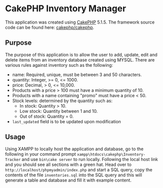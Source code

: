 # CakePHP Inventory Manager

This application was created using [CakePHP](https://cakephp.org) 5.1.5.
The framework source code can be found here: [cakephp/cakephp](https://github.com/cakephp/cakephp).

## Purpose

The purpose of this application is to allow the user to add, update, edit and delete items from an inventory database created using MYSQL.
There are various rules against inventory such as the following:

- name: Required, unique, must be between 3 and 50 characters.
- quantity: Integer, >= 0, <= 1000.
- price: Decimal, > 0, <= 10,000.
- Products with a price > 100 must have a minimum quantity of 10.
- Products with a name containing "promo" must have a price < 50.
- Stock levels: determined by the quantity such as:
  - In stock: Quantity > 10.
  - Low stock: Quantity between 1 and 10.
  - Out of stock: Quantity = 0.
- `last_updated` field is to be updated upon modification

## Usage

Using XAMPP to locally host the application and database, go to the following in your command prompt `xampp\htdocs\cakephp\Inventory-Tracker` and use `bin\cake server` to run locally. Following the local host link and you should see all sections with a green hat. Head over to `http://localhost/phpmyadmin/index.php` and start a SQL query, copy the contents of the file `inventories.sql` into the SQL query and this will generate a table and database and fill it with example content.
